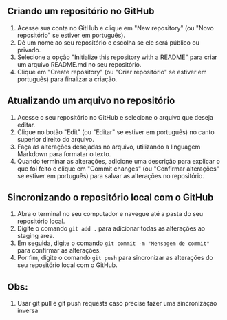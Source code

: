 ﻿
## Criando um repositório no GitHub 

1.  Acesse sua conta no GitHub e clique em "New repository" (ou "Novo repositório" se estiver em português).
2.  Dê um nome ao seu repositório e escolha se ele será público ou privado.
3.  Selecione a opção "Initialize this repository with a README" para criar um arquivo README.md no seu repositório.
4.  Clique em "Create repository" (ou "Criar repositório" se estiver em português) para finalizar a criação.

## Atualizando um arquivo no repositório

1.  Acesse o seu repositório no GitHub e selecione o arquivo que deseja editar.
2.  Clique no botão "Edit" (ou "Editar" se estiver em português) no canto superior direito do arquivo.
3.  Faça as alterações desejadas no arquivo, utilizando a linguagem Markdown para formatar o texto.
4.  Quando terminar as alterações, adicione uma descrição para explicar o que foi feito e clique em "Commit changes" (ou "Confirmar alterações" se estiver em português) para salvar as alterações no repositório.

## Sincronizando o repositório local com o GitHub

1.  Abra o terminal no seu computador e navegue até a pasta do seu repositório local.
2.  Digite o comando `git add .` para adicionar todas as alterações ao staging area.
3.  Em seguida, digite o comando `git commit -m "Mensagem de commit"` para confirmar as alterações.
4.  Por fim, digite o comando `git push` para sincronizar as alterações do seu repositório local com o GitHub.


## Obs:

1. Usar git pull e git push requests caso precise fazer uma sincronizaçao inversa

